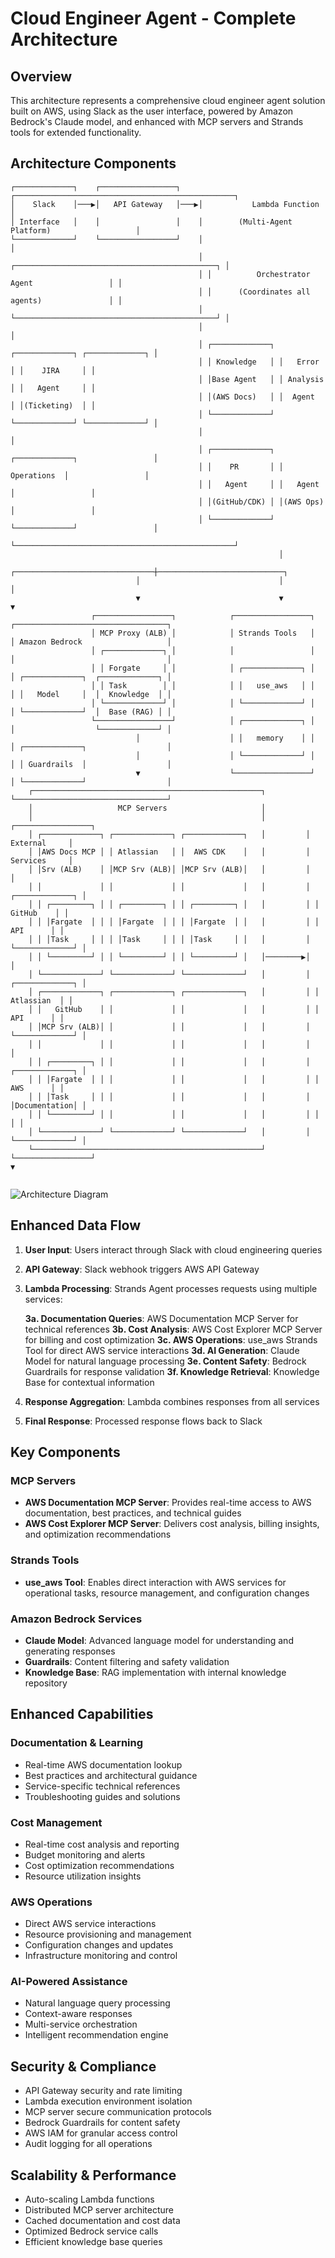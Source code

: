 # Cloud Engineer Agent - Complete Architecture

## Overview
This architecture represents a comprehensive cloud engineer agent solution built on AWS, using Slack as the user interface, powered by Amazon Bedrock's Claude model, and enhanced with MCP servers and Strands tools for extended functionality.

## Architecture Components

```
┌─────────────┐    ┌─────────────────┐    ┌─────────────────────────────────────────────────┐
│    Slack    │───▶│   API Gateway   │───▶│           Lambda Function                       │
│ Interface   │    │                 │    │        (Multi-Agent Platform)                   │
└─────────────┘    └─────────────────┘    │                                                 │
                                          │ ┌─────────────────────────────────────────────┐ │
                                          │ │          Orchestrator Agent                 │ │
                                          │ │      (Coordinates all agents)               │ │
                                          │ └─────────────────────────────────────────────┘ │
                                          │                                                 │
                                          │ ┌─────────────┐ ┌─────────────┐ ┌─────────────┐ │
                                          │ │ Knowledge   │ │   Error     │ │    JIRA     │ │
                                          │ │Base Agent   │ │ Analysis    │ │   Agent     │ │
                                          │ │(AWS Docs)   │ │  Agent      │ │(Ticketing)  │ │
                                          │ └─────────────┘ └─────────────┘ └─────────────┘ │
                                          │                                                 │
                                          │ ┌─────────────┐ ┌─────────────┐                 │
                                          │ │    PR       │ │ Operations  │                 │
                                          │ │   Agent     │ │   Agent     │                 │
                                          │ │(GitHub/CDK) │ │(AWS Ops)    │                 │
                                          │ └─────────────┘ └─────────────┘                 │
                                          └─────────────────────────────────────────────────┘
                                                            │
                            ┌───────────────────────────────┼────────────────────────────┐
                            │                               │                            │
                            ▼                               ▼                            ▼
                  ┌─────────────────┐            ┌─────────────────┐    ┌──────────────────────────────────┐    
                  │ MCP Proxy (ALB) │            │ Strands Tools   │    │ Amazon Bedrock                   │   
                  │ ┌─────────────┐ │            │                 │    │                                  │    
                  │ │ Forgate     │ │            │ ┌─────────────┐ │    │ ┌─────────────┐  ┌─────────────┐ │    
                  │ │ Task        │ │            │ │   use_aws   │ │    │ │   Model     │  │  Knowledge  │ │    
                  │ └─────────────┘ │            │ └─────────────┘ │    │ └─────────────┘  │  Base (RAG) │ │    
                  └─────────────────┘            │ ┌─────────────┐ │    │                  └─────────────┘ │       
                            │                    │ │   memory    │ │    │ ┌─────────────┐                  │      
                            │                    │ └─────────────┘ │    │ │ Guardrails  │                  │       
                            ▼                    └─────────────────┘    │ └─────────────┘                  │    
    ┌───────────────────────────────────────────────────┐               └──────────────────────────────────┘                  
    │                   MCP Servers                     │             
    │                                                   │         ┌─────────────────┐           
    │ ┌─────────────┐ ┌─────────────┐ ┌─────────────┐   │         │    External     │           
    │ │AWS Docs MCP │ │ Atlassian   │ │  AWS CDK    │   │         │    Services     │         
    │ │Srv (ALB)    │ │MCP Srv (ALB)│ │MCP Srv (ALB)│   │         │                 │           
    │ │             │ │             │ │             │   │         │ ┌─────────────┐ │                              
    │ │ ┌─────────┐ │ │ ┌─────────┐ │ │ ┌─────────┐ │   │         │ │   GitHub    │ │                              
    │ │ │Fargate  │ │ │ │Fargate  │ │ │ │Fargate  │ │   │         │ │    API      │ │        
    │ │ │Task     │ │ │ │Task     │ │ │ │Task     │ │   │         │ └─────────────┘ │      
    │ │ └─────────┘ │ │ └─────────┘ │ │ └─────────┘ │   │────────▶│                 │       
    │ └─────────────┘ └─────────────┘ └─────────────┘   │         │ ┌─────────────┐ │       
    │ ┌─────────────┐ ┌─────────────┐ ┌─────────────┐   │         │ │  Atlassian  │ │        
    │ │   GitHub    │ │             │ │             │   │         │ │    API      │ │      
    │ │MCP Srv (ALB)│ │             │ │             │   │         │ └─────────────┘ │     
    │ │             │ │             │ │             │   │         │                 │ 
    │ │ ┌─────────┐ │ │             │ │             │   │         │ ┌─────────────┐ │                   
    │ │ │Fargate  │ │ │             │ │             │   │         │ │    AWS      │ │
    │ │ │Task     │ │ │             │ │             │   │         │ │Documentation│ │        
    │ │ └─────────┘ │ │             │ │             │   │         │ │             │ │        
    │ └─────────────┘ └─────────────┘ └─────────────┘   │         │ └─────────────┘ │         
    └───────────────────────────────────────────────────┘         └─────────────────┘    
▼                                                                      
                                                                         
```
![Architecture Diagram](generated-diagrams/cloud-engineer-architecture.png)

## Enhanced Data Flow

1. **User Input**: Users interact through Slack with cloud engineering queries
2. **API Gateway**: Slack webhook triggers AWS API Gateway
3. **Lambda Processing**: Strands Agent processes requests using multiple services:

   **3a. Documentation Queries**: AWS Documentation MCP Server for technical references
   **3b. Cost Analysis**: AWS Cost Explorer MCP Server for billing and cost optimization
   **3c. AWS Operations**: use_aws Strands Tool for direct AWS service interactions
   **3d. AI Generation**: Claude Model for natural language processing
   **3e. Content Safety**: Bedrock Guardrails for response validation
   **3f. Knowledge Retrieval**: Knowledge Base for contextual information

4. **Response Aggregation**: Lambda combines responses from all services
5. **Final Response**: Processed response flows back to Slack

## Key Components

### MCP Servers
- **AWS Documentation MCP Server**: Provides real-time access to AWS documentation, best practices, and technical guides
- **AWS Cost Explorer MCP Server**: Delivers cost analysis, billing insights, and optimization recommendations

### Strands Tools
- **use_aws Tool**: Enables direct interaction with AWS services for operational tasks, resource management, and configuration changes

### Amazon Bedrock Services
- **Claude Model**: Advanced language model for understanding and generating responses
- **Guardrails**: Content filtering and safety validation
- **Knowledge Base**: RAG implementation with internal knowledge repository

## Enhanced Capabilities

### Documentation & Learning
- Real-time AWS documentation lookup
- Best practices and architectural guidance
- Service-specific technical references
- Troubleshooting guides and solutions

### Cost Management
- Real-time cost analysis and reporting
- Budget monitoring and alerts
- Cost optimization recommendations
- Resource utilization insights

### AWS Operations
- Direct AWS service interactions
- Resource provisioning and management
- Configuration changes and updates
- Infrastructure monitoring and control

### AI-Powered Assistance
- Natural language query processing
- Context-aware responses
- Multi-service orchestration
- Intelligent recommendation engine

## Security & Compliance

- API Gateway security and rate limiting
- Lambda execution environment isolation
- MCP server secure communication protocols
- Bedrock Guardrails for content safety
- AWS IAM for granular access control
- Audit logging for all operations

## Scalability & Performance

- Auto-scaling Lambda functions
- Distributed MCP server architecture
- Cached documentation and cost data
- Optimized Bedrock service calls
- Efficient knowledge base queries